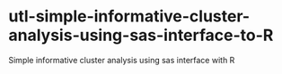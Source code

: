 # utl-simple-informative-cluster-analysis-using-sas-interface-to-R
Simple informative cluster analysis using sas interface with R
